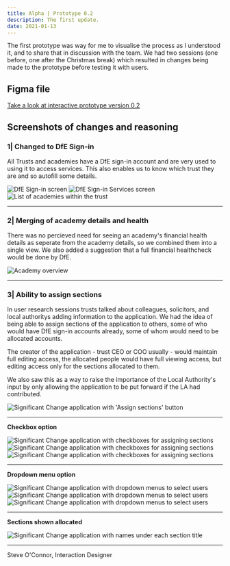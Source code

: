 ```yaml
---
title: Alpha | Prototype 0.2
description: The first update.
date: 2021-01-13
---
```


The first prototype was way for me to visualise the process as I understood it, and to share that in discussion with the team. We had two sessions (one before, one after the Christmas break) which resulted in changes being made to the prototype before testing it with users.

## Figma file

[Take a look at interactive prototype version 0.2](https://www.figma.com/proto/4CImEu9B79XdgKisKJ6rwt/Sig-Change-0.2?page-id=0%3A1&node-id=1%3A2&viewport=-8321%2C347%2C0.6453719139099121&scaling=min-zoom)

## Screenshots of changes and reasoning

### 1| Changed to DfE Sign-in

All Trusts and academies have a DfE sign-in account and are very used to using it to access services. This also enables us to know which trust they are and so autofill some details.

<img src="https://sdd-make-changes-design-history.netlify.app/images/prototype02/prototype02_02.png" alt="DfE Sign-in screen"/>

<img src="https://sdd-make-changes-design-history.netlify.app/images/prototype02/prototype02_03.png" alt="DfE Sign-in Services screen"/>

<img src="https://sdd-make-changes-design-history.netlify.app/images/prototype02/prototype02_04.png" alt="List of academies within the trust"/>

*****

### 2| Merging of academy details and health

There was no percieved need for seeing an academy's financial health details as seperate from the academy details, so we combined them into a single view. We also added a suggestion that a full financial healthcheck would be done by DfE.

<img src="https://sdd-make-changes-design-history.netlify.app/images/prototype02/prototype02_05.png" alt="Academy overview"/>

*****

### 3| Ability to assign sections

In user research sessions trusts talked about colleagues, solicitors, and local authoritys adding information to the application. We had the idea of being able to assign sections of the application to others, some of who would have DfE sign-in accounts already, some of whom would need to be allocated accounts.

The creator of the application - trust CEO or COO usually - would maintain full editing access, the allocated people would have full viewing access, but editing access only for the sections allocated to them.

We also saw this as a way to raise the importance of the Local Authority's input by only allowing the application to be put forward if the LA had contributed.

<img src="https://sdd-make-changes-design-history.netlify.app/images/prototype02/prototype02_08.png" alt="Significant Change application with 'Assign sections' button"/>

*****

**Checkbox option**

<img src="https://sdd-make-changes-design-history.netlify.app/images/prototype02/prototype02_08a.png" alt="Significant Change application with checkboxes for assigning sections"/>

<img src="https://sdd-make-changes-design-history.netlify.app/images/prototype02/prototype02_08b.png" alt="Significant Change application with checkboxes for assigning sections"/>

<img src="https://sdd-make-changes-design-history.netlify.app/images/prototype02/prototype02_08c.png" alt="Significant Change application with checkboxes for assigning sections"/>

*****

**Dropdown menu option**

<img src="https://sdd-make-changes-design-history.netlify.app/images/prototype02/prototype02_09a.png" alt="Significant Change application with dropdown menus to select users"/>

<img src="https://sdd-make-changes-design-history.netlify.app/images/prototype02/prototype02_09b.png" alt="Significant Change application with dropdown menus to select users"/>

<img src="https://sdd-make-changes-design-history.netlify.app/images/prototype02/prototype02_09c.png" alt="Significant Change application with dropdown menus to select users"/>

*****

**Sections shown allocated**

<img src="https://sdd-make-changes-design-history.netlify.app/images/prototype02/prototype02_10.png" alt="Significant Change application with names under each section title"/>

*****

Steve O'Connor, Interaction Designer